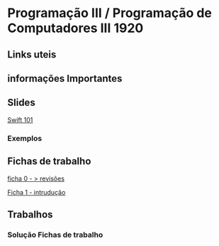 # Programação III / Programação de Computadores III  1920 #

## Links uteis ##




## informações Importantes ##



## Slides ##


[Swift 101](https://bitbucket.org/GoncaloaaF/piii1920/downloads/Swift_101.pdf)




### Exemplos  ###





## Fichas de trabalho ##

[ficha 0 - > revisões](https://bitbucket.org/GoncaloaaF/piii1920/downloads/ficha_0.pdf)

[Ficha 1 - intrudução](https://bitbucket.org/GoncaloaaF/piii1920/downloads/ISTEC_ficha_funcs.pdf)




## Trabalhos ##



### Solução Fichas de trabalho ###






